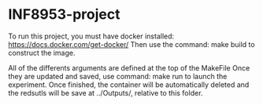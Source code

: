 # INF8953-project
To run this project, you must have docker installed: https://docs.docker.com/get-docker/
Then use the command: 
    make build 
to construct the image.


All of the differents arguments are defined at the top of the MakeFile
Once they are updated and saved, use command:
    make run 
to launch the experiment. Once finished, the container will be automatically deleted and the redsutls will be save at ../Outputs/, relative to this folder.